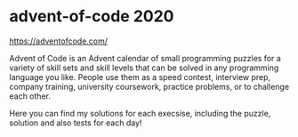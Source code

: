 # advent-of-code 2020
https://adventofcode.com/ 

Advent of Code is an Advent calendar of small programming puzzles for a variety of skill sets and skill levels that can be solved in any programming language you like. People use them as a speed contest,
interview prep, company training, university coursework, practice problems, or to challenge each other.

Here you can find my solutions for each execsise, including the puzzle, solution and also tests for each day! 
